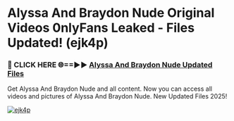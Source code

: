 # Alyssa And Braydon Nude Original Videos 0nlyFans Leaked - Files Updated! (ejk4p)

<h3>🔴 CLICK HERE 🌐==►► <a href="https://tinyurl.com/5h6xmrr3" rel="nofollow">Alyssa And Braydon Nude Updated Files</a></h3>

Get Alyssa And Braydon Nude and all content. Now you can access all videos and pictures of Alyssa And Braydon Nude. New Updated Files 2025!

[![ejk4p](https://i.imgur.com/KVD873Z.gif)](https://tinyurl.com/5h6xmrr3)

